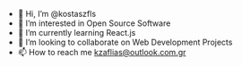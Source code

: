 - 👋 Hi, I’m @kostaszfls
- 👀 I’m interested in Open Source Software
- 🌱 I’m currently learning React.js  
- 💞️ I’m looking to collaborate on Web Development Projects
- 📫 How to reach me kzaflias@outlook.com.gr
